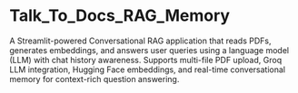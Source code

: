 # Talk_To_Docs_RAG_Memory
A Streamlit-powered Conversational RAG application that reads PDFs, generates embeddings, and answers user queries using a language model (LLM) with chat history awareness. Supports multi-file PDF upload, Groq LLM integration, Hugging Face embeddings, and real-time conversational memory for context-rich question answering.
